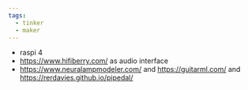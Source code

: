 ```yaml
---
tags:
  - tinker
  - maker
---
```

- raspi 4
- <https://www.hifiberry.com/> as audio interface
- <https://www.neuralampmodeler.com/> and <https://guitarml.com/> and <https://rerdavies.github.io/pipedal/>
